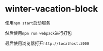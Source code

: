 # winter-vacation-block
使用``npm start``启动服务

然后使用``npm run webpack``进行打包

最后使用浏览器打开``http://localhost:3000``
